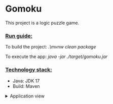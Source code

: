 # Gomoku

This project is a logic puzzle game.

### <u>Run guide:</u>

To build the project: *.\mvnw clean package*

To execute the app: *java -jar ./target/gomoku.jar*

### <u>Technology stack:</u>

* Java: JDK 17
* Build: Maven

<details>
<summary>Application view</summary>

![Screenshot](pictures/screen.png)

</details>
